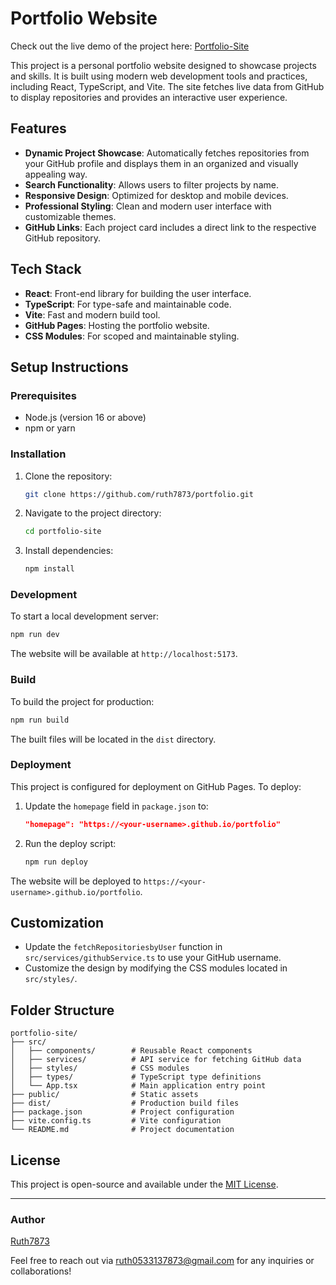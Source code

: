 # Portfolio Website
Check out the live demo of the project here: [Portfolio-Site](https://ruth7873.github.io/portfolio/)

This project is a personal portfolio website designed to showcase projects and skills. It is built using modern web development tools and practices, including React, TypeScript, and Vite. The site fetches live data from GitHub to display repositories and provides an interactive user experience.



## Features

- **Dynamic Project Showcase**: Automatically fetches repositories from your GitHub profile and displays them in an organized and visually appealing way.
- **Search Functionality**: Allows users to filter projects by name.
- **Responsive Design**: Optimized for desktop and mobile devices.
- **Professional Styling**: Clean and modern user interface with customizable themes.
- **GitHub Links**: Each project card includes a direct link to the respective GitHub repository.

## Tech Stack

- **React**: Front-end library for building the user interface.
- **TypeScript**: For type-safe and maintainable code.
- **Vite**: Fast and modern build tool.
- **GitHub Pages**: Hosting the portfolio website.
- **CSS Modules**: For scoped and maintainable styling.

## Setup Instructions

### Prerequisites

- Node.js (version 16 or above)
- npm or yarn

### Installation

1. Clone the repository:
   ```bash
   git clone https://github.com/ruth7873/portfolio.git
   ```

2. Navigate to the project directory:
   ```bash
   cd portfolio-site
   ```

3. Install dependencies:
   ```bash
   npm install
   ```

### Development

To start a local development server:
```bash
npm run dev
```
The website will be available at `http://localhost:5173`.

### Build

To build the project for production:
```bash
npm run build
```
The built files will be located in the `dist` directory.

### Deployment

This project is configured for deployment on GitHub Pages. To deploy:

1. Update the `homepage` field in `package.json` to:
   ```json
   "homepage": "https://<your-username>.github.io/portfolio"
   ```

2. Run the deploy script:
   ```bash
   npm run deploy
   ```

The website will be deployed to `https://<your-username>.github.io/portfolio`.

## Customization

- Update the `fetchRepositoriesbyUser` function in `src/services/githubService.ts` to use your GitHub username.
- Customize the design by modifying the CSS modules located in `src/styles/`.

## Folder Structure

```
portfolio-site/
├── src/
│   ├── components/        # Reusable React components
│   ├── services/          # API service for fetching GitHub data
│   ├── styles/            # CSS modules
│   ├── types/             # TypeScript type definitions
│   └── App.tsx            # Main application entry point
├── public/                # Static assets
├── dist/                  # Production build files
├── package.json           # Project configuration
├── vite.config.ts         # Vite configuration
└── README.md              # Project documentation
```

## License

This project is open-source and available under the [MIT License](LICENSE).

---

### Author

[Ruth7873](https://github.com/ruth7873)

Feel free to reach out via [ruth0533137873@gmail.com](mailto:ruth0533137873@gmail.com) for any inquiries or collaborations!
